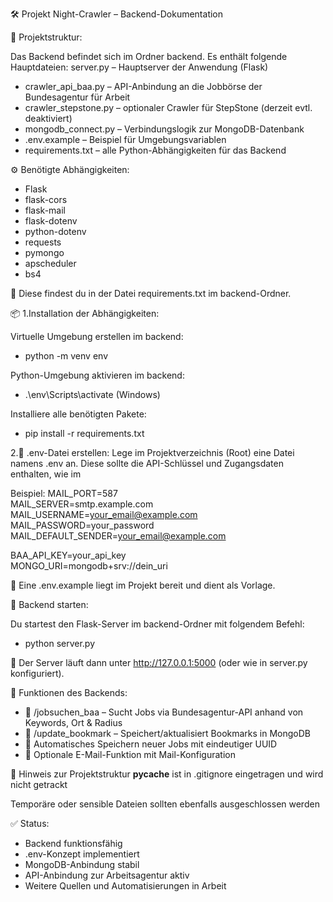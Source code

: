 🛠️ Projekt Night-Crawler – Backend-Dokumentation

📁 Projektstruktur:

Das Backend befindet sich im Ordner backend. Es enthält folgende Hauptdateien:
server.py – Hauptserver der Anwendung (Flask)

- crawler_api_baa.py – API-Anbindung an die Jobbörse der Bundesagentur für Arbeit
- crawler_stepstone.py – optionaler Crawler für StepStone (derzeit evtl. deaktiviert)
- mongodb_connect.py – Verbindungslogik zur MongoDB-Datenbank
- .env.example – Beispiel für Umgebungsvariablen
- requirements.txt – alle Python-Abhängigkeiten für das Backend

⚙️ Benötigte Abhängigkeiten:

- Flask
- flask-cors
- flask-mail
- flask-dotenv
- python-dotenv
- requests
- pymongo
- apscheduler
- bs4

📝 Diese findest du in der Datei requirements.txt im backend-Ordner.


📦 1.Installation der Abhängigkeiten:

Virtuelle Umgebung erstellen im backend:
- python -m venv env

Python-Umgebung aktivieren im backend:
- .\env\Scripts\activate (Windows)

Installiere alle benötigten Pakete:
- pip install -r requirements.txt

2.🔐 .env-Datei erstellen:
Lege im Projektverzeichnis (Root) eine Datei namens .env an. Diese sollte die API-Schlüssel und Zugangsdaten enthalten, wie im 

Beispiel:
MAIL_PORT=587  
MAIL_SERVER=smtp.example.com  
MAIL_USERNAME=your_email@example.com  
MAIL_PASSWORD=your_password  
MAIL_DEFAULT_SENDER=your_email@example.com  

BAA_API_KEY=your_api_key  
MONGO_URI=mongodb+srv://dein_uri 

📄 Eine .env.example liegt im Projekt bereit und dient als Vorlage.

🚀 Backend starten:

Du startest den Flask-Server im backend-Ordner mit folgendem Befehl:
- python server.py

📡 Der Server läuft dann unter http://127.0.0.1:5000 (oder wie in server.py konfiguriert).

🧪 Funktionen des Backends:

- 🔎 /jobsuchen_baa – Sucht Jobs via Bundesagentur-API anhand von Keywords, Ort & Radius
- 💾 /update_bookmark – Speichert/aktualisiert Bookmarks in MongoDB
- 🔁 Automatisches Speichern neuer Jobs mit eindeutiger UUID
- 📧 Optionale E-Mail-Funktion mit Mail-Konfiguration

🧹 Hinweis zur Projektstruktur
__pycache__ ist in .gitignore eingetragen und wird nicht getrackt

Temporäre oder sensible Dateien sollten ebenfalls ausgeschlossen werden

✅ Status:

- Backend funktionsfähig
- .env-Konzept implementiert
- MongoDB-Anbindung stabil
- API-Anbindung zur Arbeitsagentur aktiv
- Weitere Quellen und Automatisierungen in Arbeit
